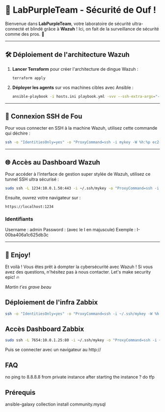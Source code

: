 # 🚀 LabPurpleTeam - Sécurité de Ouf !

Bienvenue dans **LabPurpleTeam**, votre laboratoire de sécurité ultra-connecté et blindé grâce à **Wazuh** ! Ici, on fait de la surveillance de sécurité comme des pros. 💪

---

## 🛠️ Déploiement de l'architecture Wazuh

1. **Lancer Terraform** pour créer l'architecture de dingue Wazuh :

   ```bash
   terraform apply
   ```
2. **Déployer les agents** sur vos machines cibles avec Ansible :

   ```bash
   ansible-playbook -i hosts.ini playbook.yml -vvv --ssh-extra-args="-o StrictHostKeyChecking=no"
   ```

---

## 🔑 Connexion SSH de Fou

Pour vous connecter en SSH à la machine Wazuh, utilisez cette commande qui déchire :

```bash
ssh -o "IdentitiesOnly=yes" -o "ProxyCommand=ssh -i mykey -W %h:%p ec2-user@51.44.226.200" -i mykey wazuh-user@10.0.1.50
```

---

## 🌐 Accès au Dashboard Wazuh

Pour accéder à l’interface de gestion super stylée de Wazuh, utilisez ce tunnel SSH ultra sécurisé :

```bash
sudo ssh -L 1234:10.0.1.50:443 -i ~/.ssh/mykey -o "ProxyCommand=ssh -i ~/.ssh/mykey -W %h:%p ec2-user@51.44.226.200" wazuh-user@10.0.1.50
```

Ensuite, ouvrez votre navigateur sur :

```
https://localhost:1234
```

### Identifiants

Username : admin
Password : <Instance Id> (avec le I en majuscule) Exemple : I-00ba406a1c625db3c

---



## 🎉 Enjoy!

Et voilà ! Vous êtes prêt à dompter la cybersécurité avec Wazuh ! Si vous avez des questions, n'hésitez pas à nous contacter. Let's make security epic! 🔥

*Martin t'es grave beau*


## Déploiement de l'infra Zabbix

```bash
ssh -o "IdentitiesOnly=yes" -o "ProxyCommand=ssh -i ~/.ssh/mykey -W %h:%p ec2-user@51.44.226.200" -i ~/.ssh/mykey admin@10.0.1.25
```


## Accès Dashboard Zabbix

```bash
sudo ssh -L 7654:10.0.1.25:80 -i ~/.ssh/mykey -o "ProxyCommand=ssh -i ~/.ssh/mykey -W %h:%p ec2-user@51.44.226.200" admin@10.0.1.25
```

Puis se connecter avec un navigateur au http://

## FAQ

no ping to 8.8.8.8 from private instance after starting the instance ?
do tfp

## Prérequis

ansible-galaxy collection install community.mysql
